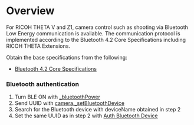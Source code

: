 # Overview

For RICOH THETA V and Z1, camera control such as shooting via Bluetooth Low Energy communication is available. The communication protocol is implemented according to the Bluetooth 4.2 Core Specifications including RICOH THETA Extensions.

Obtain the base specifications from the following:

- [Bluetooth 4.2 Core Specifications](https://www.bluetooth.org/DocMan/handlers/DownloadDoc.ashx?doc_id=286439&_ga=2.97979420.260081372.1496207139-937189733.1496207139)

### Bluetooth authentication

1. Turn BLE ON with [\_bluetoothPower](../theta-web-api-v2.1/options/_bluetooth_power.md)
1. Send UUID with [camera.\_setBluetoothDevice](../theta-web-api-v2.1/commands/camera._set_bluetooth_device.md)
1. Search for the Bluetooth device with deviceName obtained in step 2
1. Set the same UUID as in step 2 with [Auth Bluetooth Device](bluetooth_control_command/auth_bluetooth_device.md)
